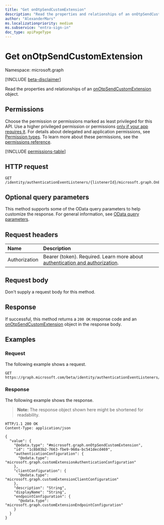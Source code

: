 ```yaml
---
title: "Get onOtpSendCustomExtension"
description: "Read the properties and relationships of an onOtpSendCustomExtension object."
author: "AlexanderMars"
ms.localizationpriority: medium
ms.subservice: "entra-sign-in"
doc_type: apiPageType
---
```


# Get onOtpSendCustomExtension

Namespace: microsoft.graph

[!INCLUDE [beta-disclaimer](../../includes/beta-disclaimer.md)]

Read the properties and relationships of an [onOtpSendCustomExtension](../resources/onotpsendcustomextension.md) object.

## Permissions

Choose the permission or permissions marked as least privileged for this API. Use a higher privileged permission or permissions [only if your app requires it](/graph/permissions-overview#best-practices-for-using-microsoft-graph-permissions). For details about delegated and application permissions, see [Permission types](/graph/permissions-overview#permission-types). To learn more about these permissions, see the [permissions reference](/graph/permissions-reference).

<!-- {
  "blockType": "permissions",
  "name": "onotpsendcustomextension-get-permissions"
}
-->
[!INCLUDE [permissions-table](../includes/permissions/onotpsendcustomextension-get-permissions.md)]

## HTTP request

<!-- {
  "blockType": "ignored"
}
-->
``` http
GET /identity/authenticationEventListeners/{listenerId}/microsoft.graph.OnEmailOtpSendListener/handler/microsoft.graph.OnOtpSendCustomExtensionHandler/customExtension
```

## Optional query parameters

This method supports some of the OData query parameters to help customize the response. For general information, see [OData query parameters](/graph/query-parameters).

## Request headers

|Name|Description|
|:---|:---|
|Authorization|Bearer {token}. Required. Learn more about [authentication and authorization](/graph/auth/auth-concepts).|

## Request body

Don't supply a request body for this method.

## Response

If successful, this method returns a `200 OK` response code and an [onOtpSendCustomExtension](../resources/onotpsendcustomextension.md) object in the response body.

## Examples

### Request

The following example shows a request.
<!-- {
  "blockType": "request",
  "name": "get_onotpsendcustomextension"
}
-->
``` http
GET https://graph.microsoft.com/beta/identity/authenticationEventListeners/{listenerId}/microsoft.graph.OnEmailOtpSendListener/handler/microsoft.graph.OnOtpSendCustomExtensionHandler/customExtension
```


### Response

The following example shows the response.
>**Note:** The response object shown here might be shortened for readability.
<!-- {
  "blockType": "response",
  "truncated": true,
  "@odata.type": "microsoft.graph.onOtpSendCustomExtension"
}
-->
``` http
HTTP/1.1 200 OK
Content-Type: application/json

{
  "value": {
    "@odata.type": "#microsoft.graph.onOtpSendCustomExtension",
    "id": "1c8b03b2-7663-fbe9-960a-bc541decd469",
    "authenticationConfiguration": {
      "@odata.type": "microsoft.graph.customExtensionAuthenticationConfiguration"
    },
    "clientConfiguration": {
      "@odata.type": "microsoft.graph.customExtensionClientConfiguration"
    },
    "description": "String",
    "displayName": "String",
    "endpointConfiguration": {
      "@odata.type": "microsoft.graph.customExtensionEndpointConfiguration"
    }
  }
}
```

